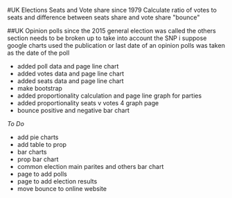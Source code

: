 #UK Elections
Seats and Vote share since 1979
Calculate ratio of votes to seats and difference between seats share and vote share "bounce"

##UK Opinion polls since the 2015 general election was called
the others section needs to be broken up to take into account the SNP i suppose
google charts used 
the publication or last date of an opinion polls was taken as the date of the poll


+ added poll data and page line chart
+ added votes data and page line chart
+ added seats data and page line chart
+ make bootstrap
+ added proportionality calculation and page line graph for parties
+ added proportionality seats v votes 4 graph page
+ bounce positive and negative bar chart

*To Do*
+ add pie charts
+ add table to prop 
+ bar charts
+ prop bar chart
+ common election main parites and others bar chart
+ page to add polls
+ page to add election results
+ move bounce to online website
 
